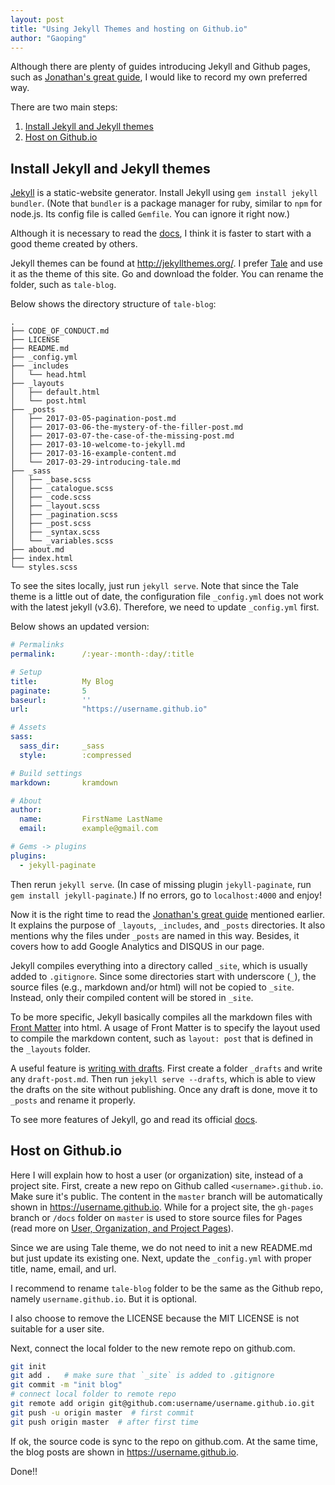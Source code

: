 ```yaml
---
layout: post
title: "Using Jekyll Themes and hosting on Github.io"
author: "Gaoping"
---
```


Although there are plenty of guides introducing Jekyll and Github pages, such as [Jonathan's great guide](http://jmcglone.com/guides/github-pages/), I would like to record my own preferred way.

There are two main steps:
1. [Install Jekyll and Jekyll themes](#install-jekyll-and-jekyll-themes)
2. [Host on Github.io](#host-on-githubio)

## Install Jekyll and Jekyll themes
[Jekyll](https://jekyllrb.com/) is a static-website generator. Install Jekyll using `gem install jekyll bundler`. (Note that `bundler` is a package manager for ruby, similar to `npm` for node.js. Its config file is called `Gemfile`. You can ignore it right now.)

Although it is necessary to read the [docs][docs], I think it is faster to start with a good theme created by others.

Jekyll themes can be found at <http://jekyllthemes.org/>. I prefer [Tale][Tale] and use it as the theme of this site. Go and download the folder. You can rename the folder, such as `tale-blog`.

Below shows the directory structure of `tale-blog`:
```
.
├── CODE_OF_CONDUCT.md
├── LICENSE
├── README.md
├── _config.yml
├── _includes
│   └── head.html
├── _layouts
│   ├── default.html
│   └── post.html
├── _posts
│   ├── 2017-03-05-pagination-post.md
│   ├── 2017-03-06-the-mystery-of-the-filler-post.md
│   ├── 2017-03-07-the-case-of-the-missing-post.md
│   ├── 2017-03-10-welcome-to-jekyll.md
│   ├── 2017-03-16-example-content.md
│   └── 2017-03-29-introducing-tale.md
├── _sass
│   ├── _base.scss
│   ├── _catalogue.scss
│   ├── _code.scss
│   ├── _layout.scss
│   ├── _pagination.scss
│   ├── _post.scss
│   ├── _syntax.scss
│   └── _variables.scss
├── about.md
├── index.html
└── styles.scss
```

To see the sites locally, just run `jekyll serve`. Note that since the Tale theme is a little out of date, the configuration file `_config.yml` does not work with the latest jekyll (v3.6). Therefore, we need to update `_config.yml` first. 

Below shows an updated version:

```yaml
# Permalinks
permalink:      /:year-:month-:day/:title

# Setup
title:          My Blog
paginate:       5
baseurl:        ''
url:            "https://username.github.io"

# Assets
sass:
  sass_dir:     _sass
  style:        :compressed

# Build settings
markdown:       kramdown

# About
author:
  name:         FirstName LastName
  email:        example@gmail.com

# Gems -> plugins
plugins:
  - jekyll-paginate 
```

Then rerun `jekyll serve`. (In case of missing plugin `jekyll-paginate`, run `gem install jekyll-paginate`.) If no errors, go to `localhost:4000` and enjoy!

Now it is the right time to read the [Jonathan's great guide](http://jmcglone.com/guides/github-pages/) mentioned earlier. It explains the purpose of `_layouts`, `_includes`, and `_posts` directories. It also mentions why the files under `_posts` are named in this way. Besides, it covers how to add Google Analytics and DISQUS in our page.

Jekyll compiles everything into a directory called `_site`, which is usually added to `.gitignore`. Since some directories start with underscore (`_`), the source files (e.g., markdown and/or html) will not be copied to `_site`. Instead, only their compiled content will be stored in `_site`.

To be more specific, Jekyll basically compiles all the markdown files with [Front Matter](https://jekyllrb.com/docs/frontmatter/) into html. A usage of Front Matter is to specify the layout used to compile the markdown content, such as `layout: post` that is defined in the `_layouts` folder.

A useful feature is [writing with drafts](https://jekyllrb.com/docs/drafts/). First create a folder `_drafts` and write any `draft-post.md`. Then run `jekyll serve --drafts`, which is able to view the drafts on the site without publishing. Once any draft is done, move it to `_posts` and rename it properly.

To see more features of Jekyll, go and read its official [docs][docs].


## Host on Github.io

Here I will explain how to host a user (or organization) site, instead of a project site. First, create a new repo on Github called `<username>.github.io`. Make sure it's public. The content in the `master` branch will be automatically shown in <https://username.github.io>. While for a project site, the `gh-pages` branch or `/docs` folder on `master` is used to store source files for Pages (read more on [User, Organization, and Project Pages][1]).  

Since we are using Tale theme, we do not need to init a new README.md but just update its existing one. Next, update the `_config.yml` with proper title, name, email, and url.

I recommend to rename `tale-blog` folder to be the same as the Github repo, namely `username.github.io`. But it is optional.

I also choose to remove the LICENSE because the MIT LICENSE is not suitable for a user site.

Next, connect the local folder to the new remote repo on github.com. 

```bash
git init
git add .   # make sure that `_site` is added to .gitignore
git commit -m "init blog"
# connect local folder to remote repo
git remote add origin git@github.com:username/username.github.io.git    
git push -u origin master  # first commit
git push origin master  # after first time
```

If ok, the source code is sync to the repo on github.com. At the same time, the blog posts are shown in <https://username.github.io>.

Done!!

[Tale]: http://jekyllthemes.org/themes/tale/
[docs]: https://jekyllrb.com/docs/home/
[1]: https://help.github.com/articles/user-organization-and-project-pages/
